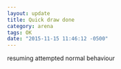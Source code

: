 ```yaml
---
layout: update
title: Quick draw done
category: arena
tags: OK
date: "2015-11-15 11:46:12 -0500"
---
```


resuming attempted normal behaviour
